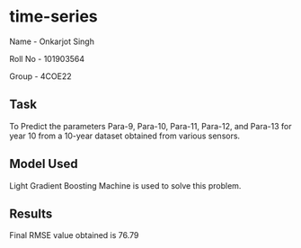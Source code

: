 # time-series

Name - Onkarjot Singh

Roll No - 101903564

Group - 4COE22

## Task
To Predict the parameters Para-9, Para-10, Para-11, Para-12, and Para-13 for year 10 from a 10-year dataset obtained from various sensors.

## Model Used
Light Gradient Boosting Machine is used to solve this problem.

## Results
Final RMSE value obtained is 76.79
